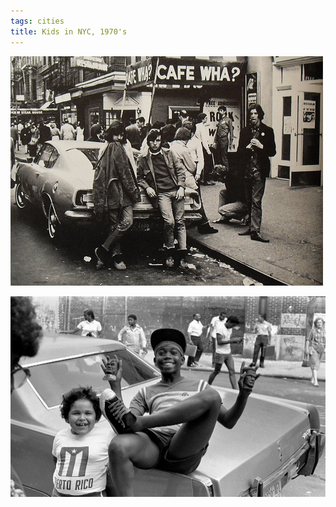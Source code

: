```yaml
---
tags: cities
title: Kids in NYC, 1970's
---
```


![nycteen](https://raw.githubusercontent.com/muneer78/muneer78.github.io/master/images/NYC7.jpg)

![nycteen2](https://raw.githubusercontent.com/muneer78/muneer78.github.io/master/images/NYC.png)


